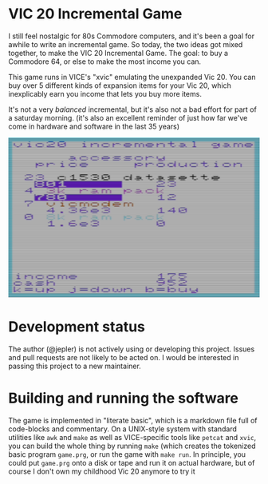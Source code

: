# VIC 20 Incremental Game

I still feel nostalgic for 80s Commodore computers, and it's been a goal
for awhile to write an incremental game.  So today, the two ideas got
mixed together, to make the VIC 20 Incremental Game.  The goal: to buy a
Commodore 64, or else to make the most income you can.

This game runs in VICE's "xvic" emulating the unexpanded Vic 20.  You can
buy over 5 different kinds of expansion items for your Vic 20, which
inexplicably earn you income that lets you buy more items.

It's not a very *balanced* incremental, but it's also not a bad effort
for part of a saturday morning.  (it's also an excellent reminder of just
how far we've come in hardware and software in the last 35 years)

![The game, in xvic](https://raw.githubusercontent.com/jepler/vicinc/master/vicinc.png)

# Development status

The author (@jepler) is not actively using or developing this project.
Issues and pull requests are not likely to be acted on.
I would be interested in passing this project to a new maintainer.

# Building and running the software

The game is implemented in "literate basic", which is a markdown file
full of code-blocks and commentary.  On a UNIX-style system with standard
utilities like `awk` and `make` as well as VICE-specific tools like `petcat`
and `xvic`, you can build the whole thing by running `make` (which creates the
tokenized basic program `game.prg`, or run the game with `make run`.  In
principle, you could put `game.prg` onto a disk or tape and run it on actual
hardware, but of course I don't own my childhood Vic 20 anymore to try it
